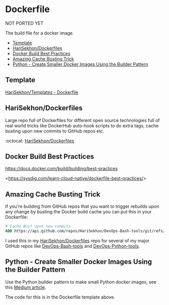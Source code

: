 # Dockerfile

NOT PORTED YET

The build file for a docker image.

<!-- INDEX_START -->

- [Template](#template)
- [HariSekhon/Dockerfiles](#harisekhondockerfiles)
- [Docker Build Best Practices](#docker-build-best-practices)
- [Amazing Cache Busting Trick](#amazing-cache-busting-trick)
- [Python - Create Smaller Docker Images Using the Builder Pattern](#python---create-smaller-docker-images-using-the-builder-pattern)

<!-- INDEX_END -->

## Template

[HariSekhon/Templates - Dockerfile](https://github.com/HariSekhon/Templates/blob/master/Dockerfile)

## HariSekhon/Dockerfiles

Large repo full of Dockerfiles for different open source technologies full of real world tricks like DockerHub auto-hook
scripts to do extra tags, cache busting upon new commits to GitHub repos etc.

:octocat: [HariSekhon/Dockerfiles](https://github.com/HariSekhon/Dockerfiles)

## Docker Build Best Practices

<https://docs.docker.com/build/building/best-practices>

<<https://sysdig.com/learn-cloud-native/dockerfile-best-practices/>>

## Amazing Cache Busting Trick

If you're building from GitHub repos that you want to trigger rebuilds upon any change by busting the Docker build cache
you can put this in your Dockerfile:

```dockerfile
# Cache Bust upon new commits
ADD https://api.github.com/repos/HariSekhon/DevOps-Bash-tools/git/refs/heads/master /.git-hashref
```

I used this in my [HariSekhon/Dockerfiles](https://github.com/HariSekhon/Dockerfiles) repo for several of my major
GitHub repos like [DevOps-Bash-tools](devops-bash-tools.md) and [DevOps-Python-tools](devops-python-tools.md).

## Python - Create Smaller Docker Images Using the Builder Pattern

Use the Python builder pattern to make small Python docker images, see
this [Medium article](https://medium.com/@harisekhon/docker-python-builder-pattern-to-reduce-docker-image-size-e78feee68295).

The code for this is in the Dockerfile template above.
